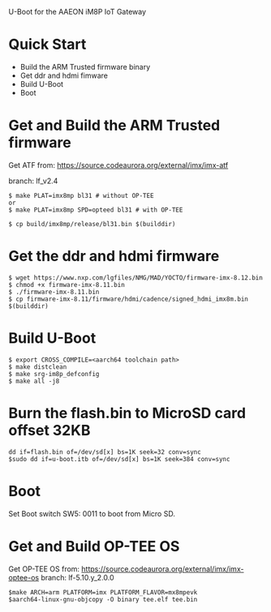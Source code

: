 U-Boot for the AAEON iM8P IoT Gateway

Quick Start
===========
* Build the ARM Trusted firmware binary
* Get ddr and hdmi fimware
* Build U-Boot
* Boot

Get and Build the ARM Trusted firmware
======================================
Get ATF from: https://source.codeaurora.org/external/imx/imx-atf

branch: lf_v2.4
```
$ make PLAT=imx8mp bl31 # without OP-TEE
or
$ make PLAT=imx8mp SPD=opteed bl31 # with OP-TEE

$ cp build/imx8mp/release/bl31.bin $(builddir)
```

Get the ddr and hdmi firmware
=============================
```
$ wget https://www.nxp.com/lgfiles/NMG/MAD/YOCTO/firmware-imx-8.12.bin
$ chmod +x firmware-imx-8.11.bin
$ ./firmware-imx-8.11.bin
$ cp firmware-imx-8.11/firmware/hdmi/cadence/signed_hdmi_imx8m.bin $(builddir)

```

Build U-Boot
============
```
$ export CROSS_COMPILE=<aarch64 toolchain path>
$ make distclean
$ make srg-im8p_defconfig
$ make all -j8
```

Burn the flash.bin to MicroSD card offset 32KB
==============================================
```
dd if=flash.bin of=/dev/sd[x] bs=1K seek=32 conv=sync
$sudo dd if=u-boot.itb of=/dev/sd[x] bs=1K seek=384 conv=sync
```

Boot
====
Set Boot switch SW5: 0011 to boot from Micro SD.

Get and Build OP-TEE OS
=======================
Get OP-TEE OS from: https://source.codeaurora.org/external/imx/imx-optee-os
branch: lf-5.10.y_2.0.0
```
$make ARCH=arm PLATFORM=imx PLATFORM_FLAVOR=mx8mpevk
$aarch64-linux-gnu-objcopy -O binary tee.elf tee.bin
```
